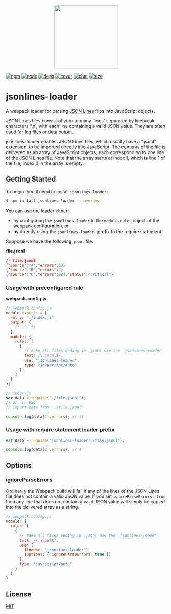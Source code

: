 <div align="center">
  <a href="https://github.com/webpack/webpack">
    <img width="200" height="200"
      src="https://webpack.js.org/assets/icon-square-big.svg">
  </a>
</div>

[![npm][npm]][npm-url]
[![node][node]][node-url]
[![deps][deps]][deps-url]
[![cover][cover]][cover-url]
[![chat][chat]][chat-url]
[![size][size]][size-url]

# jsonlines-loader

A webpack loader for parsing [JSON Lines](https://jsonlines.org/) files into JavaScript objects.

JSON Lines files consist of zero to many 'lines' separated by linebreak characters '\n', with each
line containing a valid JSON value. They are often used for log files or data output.

jsonlines-loader enables JSON Lines files, which usually have a ".jsonl" extension, to be imported
directly into JavaScript. The contents of the file is delivered as an array of JavaScript objects,
each corresponding to one line of the JSON Lines file. Note that the array starts at index 1, which
is line 1 of the file; index 0 in the array is empty.

## Getting Started

To begin, you'll need to install `jsonlines-loader`:

```sh
$ npm install jsonlines-loader --save-dev
```

You can use the loader either:

- by configuring the `jsonlines-loader` in the `module.rules` object of the webpack configuration, or
- by directly using the `jsonlines-loader!` prefix to the require statement.

Suppose we have the following `jsonl` file:

**file.jsonl**

```json
// file.jsonl
{"source":"A","errors":13}
{"source":"B","errors":4}
{"source":"C","errors":984,"status":"critical"}
```

### Usage with preconfigured rule

**webpack.config.js**

```js
// webpack.config.js
module.exports = {
  entry: "./index.js",
  output: {
    /* ... */
  },
  module: {
    rules: [
      {
        // make all files ending in .jsonl use the `jsonlines-loader`
        test: /\.jsonl$/,
        use: "jsonlines-loader",
        type: "javascript/auto"
      }
    ]
  }
};
```

```js
// index.js
var data = require("./file.jsonl");
// or, in ES6
// import data from './file.jsonl'

console.log(data[1].errors); // 13
```

### Usage with require statement loader prefix

```js
var data = require("jsonlines-loader!./file.jsonl");

console.log(data[2].errors); // 4
```

## Options

### ignoreParseErrors

Ordinarily the Webpack build will fail if any of the lines of the JSON Lines file does not contain a valid
JSON value. If you set `ignoreParseErrors: true` then any line that does not contain a valid JSON value
will simply be copied into the delivered array as a string.

```js
// webpack.config.js
module: {
  rules: [
    {
      // make all files ending in .jsonl use the `jsonlines-loader`
      test: /\.jsonl$/,
      use: [
        (loader: "jsonlines-loader"),
        (options: { ignoreParseErrors: true })
      ],
      type: "javascript/auto"
    }
  ];
}
```

## License

[MIT](./LICENSE)

[npm]: https://img.shields.io/npm/v/jsonlines-loader.svg
[npm-url]: https://npmjs.com/package/jsonlines-loader
[node]: https://img.shields.io/node/v/jsonlines-loader.svg
[node-url]: https://nodejs.org
[deps]: https://david-dm.org/dcwarwick/json5-loader.svg
[deps-url]: https://david-dm.org/dcwarwick/json5-loader
[cover]: https://codecov.io/gh/dcwarwick/jsonlines-loader/branch/master/graph/badge.svg
[cover-url]: https://codecov.io/gh/dcwarwick/jsonlines-loader
[chat]: https://img.shields.io/badge/gitter-webpack%2Fwebpack-brightgreen.svg
[chat-url]: https://gitter.im/webpack/webpack
[size]: https://packagephobia.now.sh/badge?p=jsonlines-loader
[size-url]: https://packagephobia.now.sh/result?p=jsonlines-loader
